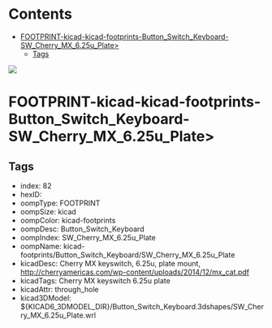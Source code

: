 



Contents
========

* [FOOTPRINT-kicad-kicad-footprints-Button_Switch_Keyboard-SW_Cherry_MX_6.25u_Plate>](#footprint-kicad-kicad-footprints-button_switch_keyboard-sw_cherry_mx_625u_plate)
	* [Tags](#tags)
  
![][im]
# FOOTPRINT-kicad-kicad-footprints-Button_Switch_Keyboard-SW_Cherry_MX_6.25u_Plate>

## Tags

- index: 82
- hexID: 
- oompType: FOOTPRINT
- oompSize: kicad
- oompColor: kicad-footprints
- oompDesc: Button_Switch_Keyboard
- oompIndex: SW_Cherry_MX_6.25u_Plate
- oompName: kicad-footprints/Button_Switch_Keyboard/SW_Cherry_MX_6.25u_Plate
- kicadDesc: Cherry MX keyswitch, 6.25u, plate mount, http://cherryamericas.com/wp-content/uploads/2014/12/mx_cat.pdf
- kicadTags: Cherry MX keyswitch 6.25u plate
- kicadAttr: through_hole
- kicad3DModel: ${KICAD6_3DMODEL_DIR}/Button_Switch_Keyboard.3dshapes/SW_Cherry_MX_6.25u_Plate.wrl



[im]: image.png
